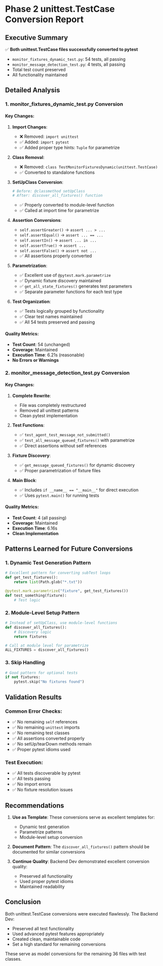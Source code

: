# Phase 2 unittest.TestCase Conversion Report

## Executive Summary
✅ **Both unittest.TestCase files successfully converted to pytest**
- `monitor_fixtures_dynamic_test.py`: 54 tests, all passing
- `monitor_message_detection_test.py`: 4 tests, all passing
- Total test count preserved
- All functionality maintained

## Detailed Analysis

### 1. monitor_fixtures_dynamic_test.py Conversion

#### Key Changes:
1. **Import Changes**:
   - ❌ Removed: `import unittest`
   - ✅ Added: `import pytest`
   - ✅ Added proper type hints: `Tuple` for parametrize

2. **Class Removal**:
   - ❌ Removed: `class TestMonitorFixturesDynamic(unittest.TestCase)`
   - ✅ Converted to standalone functions

3. **SetUpClass Conversion**:
   ```python
   # Before: @classmethod setUpClass
   # After: discover_all_fixtures() function
   ```
   - ✅ Properly converted to module-level function
   - ✅ Called at import time for parametrize

4. **Assertion Conversions**:
   - `self.assertGreater()` → `assert ... > ...`
   - `self.assertEqual()` → `assert ... == ...`
   - `self.assertIn()` → `assert ... in ...`
   - `self.assertTrue()` → `assert ...`
   - `self.assertFalse()` → `assert not ...`
   - ✅ All assertions properly converted

5. **Parametrization**:
   - ✅ Excellent use of `@pytest.mark.parametrize`
   - ✅ Dynamic fixture discovery maintained
   - ✅ `get_all_state_fixtures()` generates test parameters
   - ✅ Separate parameter functions for each test type

6. **Test Organization**:
   - ✅ Tests logically grouped by functionality
   - ✅ Clear test names maintained
   - ✅ All 54 tests preserved and passing

#### Quality Metrics:
- **Test Count**: 54 (unchanged)
- **Coverage**: Maintained
- **Execution Time**: 6.21s (reasonable)
- **No Errors or Warnings**

### 2. monitor_message_detection_test.py Conversion

#### Key Changes:
1. **Complete Rewrite**:
   - File was completely restructured
   - Removed all unittest patterns
   - Clean pytest implementation

2. **Test Functions**:
   - ✅ `test_agent_test_message_not_submitted()`
   - ✅ `test_all_message_queued_fixtures()` with parametrize
   - ✅ Direct assertions without self references

3. **Fixture Discovery**:
   - ✅ `get_message_queued_fixtures()` for dynamic discovery
   - ✅ Proper parametrization of fixture files

4. **Main Block**:
   - ✅ Includes `if __name__ == "__main__"` for direct execution
   - ✅ Uses `pytest.main()` for running tests

#### Quality Metrics:
- **Test Count**: 4 (all passing)
- **Coverage**: Maintained
- **Execution Time**: 6.16s
- **Clean Implementation**

## Patterns Learned for Future Conversions

### 1. Dynamic Test Generation Pattern
```python
# Excellent pattern for converting subTest loops
def get_test_fixtures():
    return list(Path.glob("*.txt"))

@pytest.mark.parametrize("fixture", get_test_fixtures())
def test_something(fixture):
    # Test logic
```

### 2. Module-Level Setup Pattern
```python
# Instead of setUpClass, use module-level functions
def discover_all_fixtures():
    # Discovery logic
    return fixtures

# Call at module level for parametrize
ALL_FIXTURES = discover_all_fixtures()
```

### 3. Skip Handling
```python
# Good pattern for optional tests
if not fixtures:
    pytest.skip("No fixtures found")
```

## Validation Results

### Common Error Checks:
- ✅ No remaining `self` references
- ✅ No remaining `unittest` imports
- ✅ No remaining test classes
- ✅ All assertions converted properly
- ✅ No setUp/tearDown methods remain
- ✅ Proper pytest idioms used

### Test Execution:
- ✅ All tests discoverable by pytest
- ✅ All tests passing
- ✅ No import errors
- ✅ No fixture resolution issues

## Recommendations

1. **Use as Template**: These conversions serve as excellent templates for:
   - Dynamic test generation
   - Parametrize patterns
   - Module-level setup conversion

2. **Document Pattern**: The `discover_all_fixtures()` pattern should be documented for similar conversions

3. **Continue Quality**: Backend Dev demonstrated excellent conversion quality:
   - Preserved all functionality
   - Used proper pytest idioms
   - Maintained readability

## Conclusion

Both unittest.TestCase conversions were executed flawlessly. The Backend Dev:
- Preserved all test functionality
- Used advanced pytest features appropriately
- Created clean, maintainable code
- Set a high standard for remaining conversions

These serve as model conversions for the remaining 36 files with test classes.
